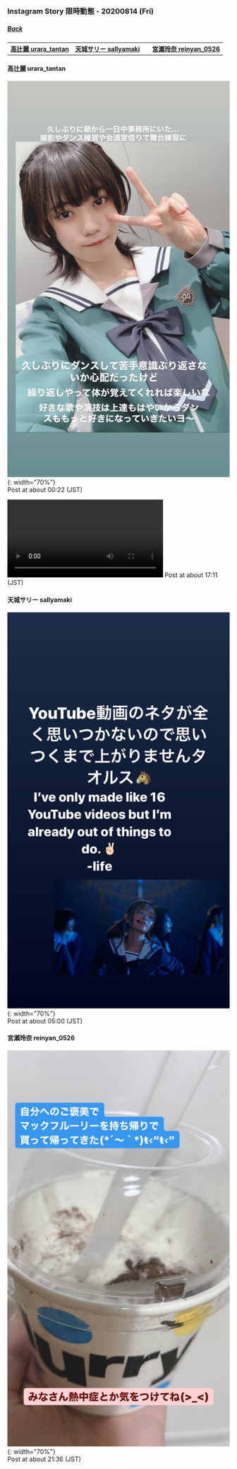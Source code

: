 ### Instagram Story 限時動態 - 20200814 (Fri)
##### [Back](../IGstory_List.md)

<table>
<tr>
<th><a href="#urara_tantan">高辻麗 urara_tantan</a></th>
<th><a href="#sallyamaki">天城サリー sallyamaki</a><th>
<th><a href="#reinyan_0526">宮瀬玲奈 reinyan_0526</a></th>
</tr>
</table>

<a name="urara_tantan"></a>
#### 高辻麗 urara_tantan

![20200814_urara_tantan_1](../../../../Album/Instagram/IGstory/August2020/20200814/20200814_urara_tantan_1.jpg){: width="70%"}  
Post at about 00:22 (JST)  

<video width="70%" height="70%" controls>
  <source src="../../../../Album/Instagram/IGstory/August2020/20200814/20200814_urara_tantan_2.mp4" type="video/mp4">
</video>
Post at about 17:11 (JST)  

<a name="sallyamaki"></a>
#### 天城サリー sallyamaki

![20200814_sallyamaki_1](../../../../Album/Instagram/IGstory/August2020/20200814/20200814_sallyamaki_1.jpg){: width="70%"}  
Post at about 05:00 (JST)  

<a name="reinyan_0526"></a>
#### 宮瀬玲奈 reinyan_0526

![20200814_reinyan_0526_1](../../../../Album/Instagram/IGstory/August2020/20200814/20200814_reinyan_0526_1.jpg){: width="70%"}  
Post at about 21:36 (JST)  
